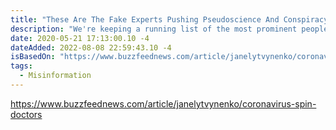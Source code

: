 ```yaml
---
title: "These Are The Fake Experts Pushing Pseudoscience And Conspiracy Theories About The Coronavirus Pandemic"
description: "We're keeping a running list of the most prominent people who have pushed what scientists and professional fact-checkers have found to be demonstrably false claims about the outbreak — and who they really are."
date: 2020-05-21 17:13:00.10 -4
dateAdded: 2022-08-08 22:59:43.10 -4
isBasedOn: "https://www.buzzfeednews.com/article/janelytvynenko/coronavirus-spin-doctors"
tags:
  - Misinformation
---
```


https://www.buzzfeednews.com/article/janelytvynenko/coronavirus-spin-doctors
